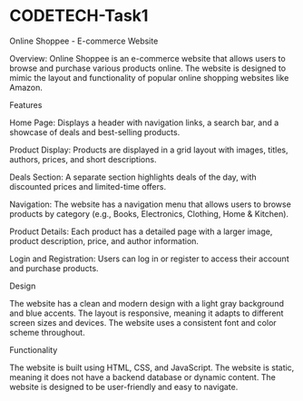 # CODETECH-Task1
Online Shoppee - E-commerce Website

Overview:
Online Shoppee is an e-commerce website that allows users to browse and purchase various products online. The website is designed to mimic the layout and functionality of popular online shopping websites like Amazon.

Features

Home Page:
Displays a header with navigation links, a search bar, and a showcase of deals and best-selling products.

Product Display:
Products are displayed in a grid layout with images, titles, authors, prices, and short descriptions.

Deals Section:
A separate section highlights deals of the day, with discounted prices and limited-time offers.

Navigation:
The website has a navigation menu that allows users to browse products by category (e.g., Books, Electronics, Clothing, Home & Kitchen).

Product Details:
Each product has a detailed page with a larger image, product description, price, and author information.

Login and Registration:
Users can log in or register to access their account and purchase products.

Design

The website has a clean and modern design with a light gray background and blue accents.
The layout is responsive, meaning it adapts to different screen sizes and devices.
The website uses a consistent font and color scheme throughout.

Functionality

The website is built using HTML, CSS, and JavaScript.
The website is static, meaning it does not have a backend database or dynamic content.
The website is designed to be user-friendly and easy to navigate.


